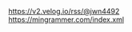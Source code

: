 <!-- FIRERSS-CONFIG:START -->
https://v2.velog.io/rss/@jwn4492  
https://mingrammer.com/index.xml
<!-- FIRERSS-CONFIG:END -->

<!-- FIRERSS-VIEW:START -->
<!-- FIRERSS-VIEW:END -->

<!-- FIRERSS-DB:START
DO NOT CHANGE
FIRERSS-DB:END -->
